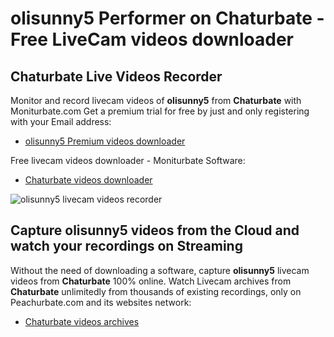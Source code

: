 # olisunny5 Performer on Chaturbate - Free LiveCam videos downloader

## Chaturbate Live Videos Recorder

Monitor and record livecam videos of **olisunny5** from **Chaturbate** with Moniturbate.com
Get a premium trial for free by just and only registering with your Email address:
* [olisunny5 Premium videos downloader](https://moniturbate.com/request-demo-licence-key.html)

Free livecam videos downloader - Moniturbate Software:
* [Chaturbate videos downloader](https://moniturbate.com/moniturbate-download-software.html)

![olisunny5 livecam videos recorder](https://peachurnet.com/templates/moniturbate-software.png)


## Capture olisunny5 videos from the Cloud and watch your recordings on Streaming

Without the need of downloading a software, capture **olisunny5** livecam videos from **Chaturbate** 100% online.
Watch Livecam archives from **Chaturbate** unlimitedly from thousands of existing recordings, only on Peachurbate.com and its websites network:
* [Chaturbate videos archives](https://peachurnet.com/)